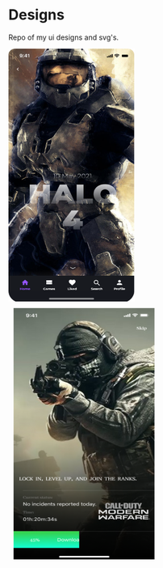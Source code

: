 # Designs
 Repo of my ui designs and svg's.
 

<div style="display:flex; width:100%; height:100%; flex-wrap:wrap; " ><img  style="margin-right:20px;" src="https://github.com/satish-rajnale/Designs/blob/main/Halo.png" width="250px" height="500px"/><img  style="margin:10px;" src="https://github.com/satish-rajnale/Designs/blob/main/cod.png" width="280px" height="500px"/></div>







